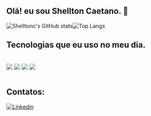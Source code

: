 ## Olá! eu sou Shellton Caetano. 👋


![Shelltonc's GitHub stats](https://github-readme-stats.vercel.app/api?username=Shelltonc&show_icons=true&theme=transparent)![Top Langs](https://github-readme-stats.vercel.app/api/top-langs/?username=Shelltonc&layout=compact)
## Tecnologias que eu uso no meu dia.


<div style="display: inline_block"><br/>
<img align="center" src="https://img.shields.io/badge/JavaScript-F7DF1E?style=for-the-badge&logo=javascript&logoColor=black"/>
<img align="center" src="https://img.shields.io/badge/HTML5-E34F26?style=for-the-badge&logo=html5&logoColor=white"/>
<img align="center" src="https://img.shields.io/badge/CSS-239120?&style=for-the-badge&logo=css3&
logoColor=white"/>
  <img align="center" src="https://img.shields.io/badge/CSS-239120?&style=for-the-badge&logo=css3&
logoColor=white"/>
</div><br>

## Contatos:
[![Linkedin](https://img.shields.io/badge/LinkedIn-0077B5?style=for-the-badge&logo=linkedin&logoColor=white)](https://www.linkedin.com/in/shellton-caetano-147091306/)


